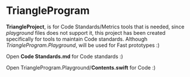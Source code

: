 # TriangleProgram

**TriangleProject**, is for Code Standards/Metrics tools that is needed, since _playground_ files does not support it, this project has been created specifically for tools to maintain Code standards. Although _TriangleProgram.Playground_, will be used for Fast prototypes :) 

Open **Code Standards.md** for Code standards :)

Open TriangleProgram.Playground/**Contents.swift** for Code :)


